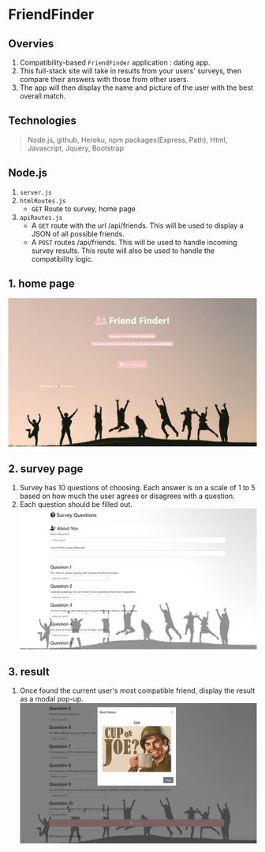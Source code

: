 # FriendFinder

## Overvies
1. Compatibility-based `FriendFinder` application : dating app. 
2. This full-stack site will take in results from your users' surveys, then compare their answers with those from other users. 
3. The app will then display the name and picture of the user with the best overall match.

## Technologies
> Node.js, github, Heroku, npm packages(Express, Path), Html, Javascript, Jquery, Bootstrap

## Node.js
1. `server.js`
2. `htmlRoutes.js`
    * `GET` Route to survey, home page
3. `apiRoutes.js`
    * A `GET` route with the url /api/friends. This will be used to display a JSON of all possible friends.
    * A `POST` routes /api/friends. This will be used to handle incoming survey results. This route will also be used to handle the compatibility logic.

## 1. home page
![alt text](https://raw.githubusercontent.com/yoonheekim/FriendFinder/master/app/images/home.jpg)

## 2. survey page
1. Survey has 10 questions of choosing. Each answer is on a scale of 1 to 5 based on how much the user agrees or disagrees with a question.
2. Each question should be filled out.
    ![alt text](https://raw.githubusercontent.com/yoonheekim/FriendFinder/master/app/images/survey.jpg)

## 3. result
 1. Once found the current user's most compatible friend, display the result as a modal pop-up.
    ![alt text](https://raw.githubusercontent.com/yoonheekim/FriendFinder/master/app/images/result.jpg)





